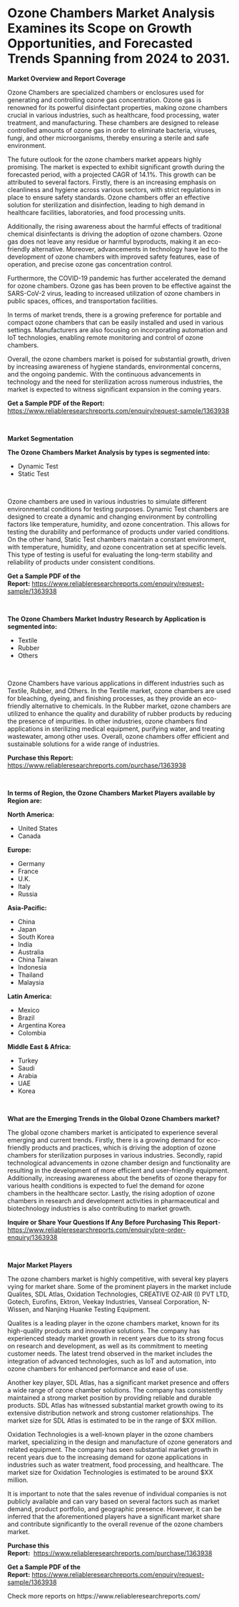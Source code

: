 <p><h1>Ozone Chambers Market Analysis Examines its Scope on Growth Opportunities, and Forecasted Trends Spanning from 2024 to 2031.</h1></p><p><strong>Market Overview and Report Coverage</strong></p>
<p><p>Ozone Chambers are specialized chambers or enclosures used for generating and controlling ozone gas concentration. Ozone gas is renowned for its powerful disinfectant properties, making ozone chambers crucial in various industries, such as healthcare, food processing, water treatment, and manufacturing. These chambers are designed to release controlled amounts of ozone gas in order to eliminate bacteria, viruses, fungi, and other microorganisms, thereby ensuring a sterile and safe environment.</p><p>The future outlook for the ozone chambers market appears highly promising. The market is expected to exhibit significant growth during the forecasted period, with a projected CAGR of 14.1%. This growth can be attributed to several factors. Firstly, there is an increasing emphasis on cleanliness and hygiene across various sectors, with strict regulations in place to ensure safety standards. Ozone chambers offer an effective solution for sterilization and disinfection, leading to high demand in healthcare facilities, laboratories, and food processing units. </p><p>Additionally, the rising awareness about the harmful effects of traditional chemical disinfectants is driving the adoption of ozone chambers. Ozone gas does not leave any residue or harmful byproducts, making it an eco-friendly alternative. Moreover, advancements in technology have led to the development of ozone chambers with improved safety features, ease of operation, and precise ozone gas concentration control.</p><p>Furthermore, the COVID-19 pandemic has further accelerated the demand for ozone chambers. Ozone gas has been proven to be effective against the SARS-CoV-2 virus, leading to increased utilization of ozone chambers in public spaces, offices, and transportation facilities.</p><p>In terms of market trends, there is a growing preference for portable and compact ozone chambers that can be easily installed and used in various settings. Manufacturers are also focusing on incorporating automation and IoT technologies, enabling remote monitoring and control of ozone chambers.</p><p>Overall, the ozone chambers market is poised for substantial growth, driven by increasing awareness of hygiene standards, environmental concerns, and the ongoing pandemic. With the continuous advancements in technology and the need for sterilization across numerous industries, the market is expected to witness significant expansion in the coming years.</p></p>
<p><strong>Get a Sample PDF of the Report:</strong> <a href="https://www.reliableresearchreports.com/enquiry/request-sample/1363938">https://www.reliableresearchreports.com/enquiry/request-sample/1363938</a></p>
<p>&nbsp;</p>
<p><strong>Market Segmentation</strong></p>
<p><strong>The Ozone Chambers Market Analysis by types is segmented into:</strong></p>
<p><ul><li>Dynamic Test</li><li>Static Test</li></ul></p>
<p>&nbsp;</p>
<p><p>Ozone chambers are used in various industries to simulate different environmental conditions for testing purposes. Dynamic Test chambers are designed to create a dynamic and changing environment by controlling factors like temperature, humidity, and ozone concentration. This allows for testing the durability and performance of products under varied conditions. On the other hand, Static Test chambers maintain a constant environment, with temperature, humidity, and ozone concentration set at specific levels. This type of testing is useful for evaluating the long-term stability and reliability of products under consistent conditions.</p></p>
<p><strong>Get a Sample PDF of the Report:</strong>&nbsp;<a href="https://www.reliableresearchreports.com/enquiry/request-sample/1363938">https://www.reliableresearchreports.com/enquiry/request-sample/1363938</a></p>
<p>&nbsp;</p>
<p><strong>The Ozone Chambers Market Industry Research by Application is segmented into:</strong></p>
<p><ul><li>Textile</li><li>Rubber</li><li>Others</li></ul></p>
<p>&nbsp;</p>
<p><p>Ozone Chambers have various applications in different industries such as Textile, Rubber, and Others. In the Textile market, ozone chambers are used for bleaching, dyeing, and finishing processes, as they provide an eco-friendly alternative to chemicals. In the Rubber market, ozone chambers are utilized to enhance the quality and durability of rubber products by reducing the presence of impurities. In other industries, ozone chambers find applications in sterilizing medical equipment, purifying water, and treating wastewater, among other uses. Overall, ozone chambers offer efficient and sustainable solutions for a wide range of industries.</p></p>
<p><strong>Purchase this Report:</strong>&nbsp; <a href="https://www.reliableresearchreports.com/purchase/1363938">https://www.reliableresearchreports.com/purchase/1363938</a></p>
<p>&nbsp;</p>
<p><strong>In terms of Region, the Ozone Chambers Market Players available by Region are:</strong></p>
<p>
    <p> <strong> North America: </strong>
        <ul>
            <li>United States</li>
            <li>Canada</li>
        </ul>
        </p> 
    <p> <strong> Europe: </strong>
        <ul>
            <li>Germany</li>
            <li>France</li>
            <li>U.K.</li>
            <li>Italy</li>
            <li>Russia</li>
        </ul>
        </p> 
    <p> <strong> Asia-Pacific: </strong>
        <ul>
            <li>China</li>
            <li>Japan</li>
            <li>South Korea</li>
            <li>India</li>
            <li>Australia</li>
            <li>China Taiwan</li>
            <li>Indonesia</li>
            <li>Thailand</li>
            <li>Malaysia</li>
        </ul>
        </p> 
    <p> <strong> Latin America: </strong>
        <ul>
            <li>Mexico</li>
            <li>Brazil</li>
            <li>Argentina Korea</li>
            <li>Colombia</li>
        </ul>
        </p> 
    <p> <strong> Middle East & Africa: </strong>
        <ul>
            <li>Turkey</li>
            <li>Saudi</li>
            <li>Arabia</li>
            <li>UAE</li>
            <li>Korea</li>
        </ul>
    </p>
    </p>
<p>&nbsp;</p>
<p><strong>What are the Emerging Trends in the Global Ozone Chambers market?</strong></p>
<p><p>The global ozone chambers market is anticipated to experience several emerging and current trends. Firstly, there is a growing demand for eco-friendly products and practices, which is driving the adoption of ozone chambers for sterilization purposes in various industries. Secondly, rapid technological advancements in ozone chamber design and functionality are resulting in the development of more efficient and user-friendly equipment. Additionally, increasing awareness about the benefits of ozone therapy for various health conditions is expected to fuel the demand for ozone chambers in the healthcare sector. Lastly, the rising adoption of ozone chambers in research and development activities in pharmaceutical and biotechnology industries is also contributing to market growth.</p></p>
<p><strong>Inquire or Share Your Questions If Any Before Purchasing This Report</strong>- <a href="https://www.reliableresearchreports.com/enquiry/pre-order-enquiry/1363938">https://www.reliableresearchreports.com/enquiry/pre-order-enquiry/1363938</a></p>
<p>&nbsp;</p>
<p><strong>Major Market Players</strong></p>
<p><p>The ozone chambers market is highly competitive, with several key players vying for market share. Some of the prominent players in the market include Qualites, SDL Atlas, Oxidation Technologies, CREATIVE OZ-AIR (I) PVT LTD, Gotech, Eurofins, Ektron, Veekay Industries, Vanseal Corporation, N-Wissen, and Nanjing Huanke Testing Equipment.</p><p>Qualites is a leading player in the ozone chambers market, known for its high-quality products and innovative solutions. The company has experienced steady market growth in recent years due to its strong focus on research and development, as well as its commitment to meeting customer needs. The latest trend observed in the market includes the integration of advanced technologies, such as IoT and automation, into ozone chambers for enhanced performance and ease of use.</p><p>Another key player, SDL Atlas, has a significant market presence and offers a wide range of ozone chamber solutions. The company has consistently maintained a strong market position by providing reliable and durable products. SDL Atlas has witnessed substantial market growth owing to its extensive distribution network and strong customer relationships. The market size for SDL Atlas is estimated to be in the range of $XX million.</p><p>Oxidation Technologies is a well-known player in the ozone chambers market, specializing in the design and manufacture of ozone generators and related equipment. The company has seen substantial market growth in recent years due to the increasing demand for ozone applications in industries such as water treatment, food processing, and healthcare. The market size for Oxidation Technologies is estimated to be around $XX million.</p><p>It is important to note that the sales revenue of individual companies is not publicly available and can vary based on several factors such as market demand, product portfolio, and geographic presence. However, it can be inferred that the aforementioned players have a significant market share and contribute significantly to the overall revenue of the ozone chambers market.</p></p>
<p><strong>Purchase this Report:</strong>&nbsp;&nbsp;<a href="https://www.reliableresearchreports.com/purchase/1363938">https://www.reliableresearchreports.com/purchase/1363938</a></p>
<p></p>
<p><strong>Get a Sample PDF of the Report:</strong>&nbsp;<a href="https://www.reliableresearchreports.com/enquiry/request-sample/1363938">https://www.reliableresearchreports.com/enquiry/request-sample/1363938</a></p>
<p>Check more reports on https://www.reliableresearchreports.com/</p>